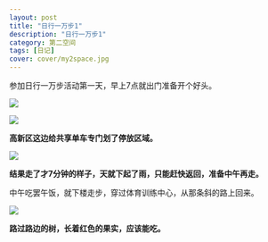 ```yaml
---
layout: post
title: "日行一万步1"
description: "日行一万步1"
category: 第二空间
tags: [日记]
cover: cover/my2space.jpg
---
```

参加日行一万步活动第一天，早上7点就出门准备开个好头。

![](http://img.my2space.com/2017/1/29452)

![](http://img.my2space.com/2017/1/29453)

**高新区这边给共享单车专门划了停放区域。**

![](http://img.my2space.com/2017/1/29454)

**结果走了才7分钟的样子，天就下起了雨，只能赶快返回，准备中午再走。**

中午吃罢午饭，就下楼走步，穿过体育训练中心，从那条斜的路上回来。

![](http://img.my2space.com/2017/1/29455)

**路过路边的树，长着红色的果实，应该能吃。**

